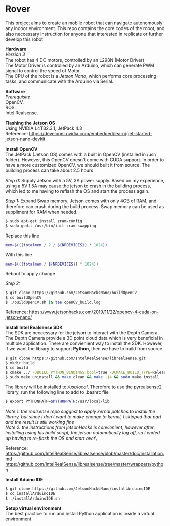 # Rover
This project aims to create an mobile robot that can navigate autonomously any indoor environment.
This repo contains the core codes of the robot, and also neccessary instruction for anyone that interested in replicate or further develop this robot

**Hardware**\
*Version 3*\
The robot has 4 DC motors, controlled by an L298N (Motor Driver)\
The Motor Driver is controlled by an Arduino, which can generate PWM signal to control the speed of Motor.\
The CPU of the robot is a *Jetson Nano*, which performs core processing tasks, and communicate with the Arduino via Serial.

**Software**\
*Prerequisite*\
OpenCV.\
ROS.\
Intel Realsense.

**Flashing the Jetson OS**\
Using NVIDIA L4T32.3.1, JetPack 4.3\
Reference: https://developer.nvidia.com/embedded/learn/get-started-jetson-nano-devkit

**Install OpenCV**\
The JetPack (Jetson OS) comes with a built in OpenCV (installed in /usr/ folder). However, this OpenCV doesn't come with CUDA support. In order to have a more customized OpenCV, we should built it from source. The building process can take about 2.5 hours

*Step 0:*
Supply Jetson with a 5V, 3A power supply. Based on my experience, using a 5V 1.5A may cause the jetson to crash in the building process, which led to me having to reflash the OS and start the process again.

*Step 1:*
Expand Swap memory. Jetson comes with only 4GB of RAM, and therefore can crash during the build process. Swap memory can be used as suppliment for RAM when needed.
```bash
$ sudo apt-get install zram-config
$ sudo gedit /usr/bin/init-zram-swapping
```
Replace this line
```bash
mem=$(((totalmem / 2 / ${NRDEVICES}) * 1024))
```
With this line
```bash
mem=$(((totalmem / ${NRDEVICES}) * 1024))
```
Reboot to apply change

*Step 2:*
```bash
$ git clone https://github.com/JetsonHacksNano/buildOpenCV
$ cd buildOpenCV
$ ./buildOpenCV.sh |& tee openCV_build.log
```
Reference: https://www.jetsonhacks.com/2019/11/22/opencv-4-cuda-on-jetson-nano/

**Install Intel Realsense SDK**\
The SDK are neccessary for the jetson to interact with the Depth Camera. The Depth Camera provide a 3D point cloud data which is very beneficial in multiple application. There are convienient way to install the SDK. However, if we want the library to support **Python**, then we have to build from source.

```bash
$ git clone https://github.com/IntelRealSense/librealsense.git
$ mkdir build
$ cd build
$ cmake ../ -DBUILD_PYTHON_BINDINGS:bool=true -DCMAKE_BUILD_TYPE=Release
$ sudo make uninstall && make clean && make -j4 && sudo make install
```
The library will be installed to */usr/local*, Therefore to use the pyrealsense2 library, run the following line to add to .bashrc file
```bash
$ export PYTHONPATH=$PYTHONPATH:/usr/local/lib
```
*Note 1: the realsense repo suggest to apply kernal patches to install the library, but since I don't want to make change to kernel, I skipped that part and the result is still working fine*\
*Note 2: the instructions from jetsonHacks is convienient, however after installing using his build script, the jetson automatically log off, so I ended up having to re-flash the OS and start over*\

Reference: 
https://github.com/IntelRealSense/librealsense/blob/master/doc/installation.md
https://github.com/IntelRealSense/librealsense/tree/master/wrappers/python

**Install Aduino IDE**
```bash
$ git clone https://github.com/JetsonHacksNano/installArduinoIDE
$ cd installArduinoIDE
$ ./installArduinoIDE.sh
```
**Setup virtual environment**\
The best practice to run and install Python application is inside a virtual environment. 




